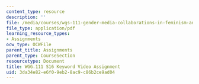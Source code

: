```yaml
---
content_type: resource
description: ''
file: /media/courses/wgs-111-gender-media-collaborations-in-feminism-and-technology-spring-2016/3da34e82e6f09eb28ac9c86b2ce9ad04_MITWGS_111S16_KeywordVdo.pdf
file_type: application/pdf
learning_resource_types:
- Assignments
ocw_type: OCWFile
parent_title: Assignments
parent_type: CourseSection
resourcetype: Document
title: WGG.111 S16 Keyword Video Assignment
uid: 3da34e82-e6f0-9eb2-8ac9-c86b2ce9ad04
---
```

